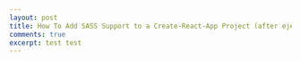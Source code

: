 ```yaml
---
layout: post
title: How To Add SASS Support to a Create-React-App Project (after ejecting)
comments: true
excerpt: test test
---
```

